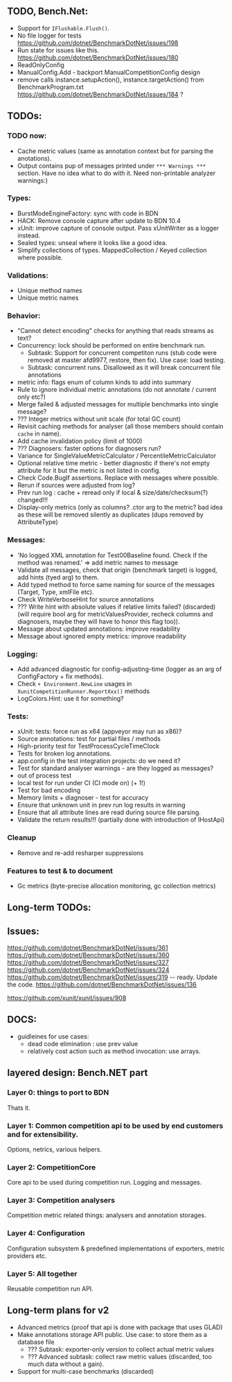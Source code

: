 ﻿## TODO, Bench.Net:
 * Support for `IFlushable.Flush()`.
 * No file logger for tests https://github.com/dotnet/BenchmarkDotNet/issues/198
 * Run state for issues like this. https://github.com/dotnet/BenchmarkDotNet/issues/180
 * ReadOnlyConfig
 * ManualConfig.Add - backport ManualCompetitionConfig design
 * remove calls instance.setupAction(), instance.targetAction() from BenchmarkProgram.txt
   https://github.com/dotnet/BenchmarkDotNet/issues/184 ?

## TODOs:

### TODO now:
* Cache metric values (same as annotation context but for parsing the anotations).
* Output contains pup of messages printed under `*** Warnings ***` section. Have no idea what to do with it.
  Need non-printable analyzer warnings:)

### Types:
 * BurstModeEngineFactory: sync with code in BDN
 * HACK: Remove console capture after update to BDN 10.4
 * xUnit: improve capture of console output. Pass xUnitWriter as a logger instead.
 * Sealed types: unseal where it looks like a good idea.
 * Simplify collections of types. MappedCollection / Keyed collection where possible.
 
### Validations:
 * Unique method names
 * Unique metric names

### Behavior:
 * "Cannot detect encoding" checks for anything that reads streams as text?
 * Concurrency: lock should be performed on entire benchmark run.
   + Subtask: Support for concurrent competiton runs (stub code were removed at master afd9977, restore, then fix). Use case: load testing.
   + Subtask: concurrent runs. Disallowed as it will break concurrent file annotations
 * metric info: flags enum of column kinds to add into summary
 * Rule to ignore individual metric annotations (do not annotate / current only etc?)
 * Merge failed & adjusted messages for multiple benchmarks into single message?
 * ??? Integer metrics without unit scale (for total GC count)
 * Revisit caching methods for analyser (all those members should contain `cache` in name).
 * Add cache invalidation policy (limit of 1000)
 * ??? Diagnosers: faster options for diagnosers run?
 * Variance for SingleValueMetricCalculator / PercentileMetricCalculator
 * Optional relative time metric - better diagnostic if there's not empty attribute for it but the metric is not listed in config.
 * Check Code.BugIf assertions. Replace with messages where possible.
 * Rerun if sources were adjusted from log?
 * Prev run log : cache + reread only if local & size/date/checksum(?) changed!!!
 * Display-only metrics (only as columns? .ctor arg to the metric? bad idea as these will be removed silently as duplicates (dups removed by AttributeType)

### Messages:
 * 'No logged XML annotation for Test00Baseline found. Check if the method was renamed.' => add metric names to message
 * Validate all messages, check that origin (benchmark target) is logged, add hints (tyed arg) to them.
 * Add typed method to force same naming for source of the messages (Target, Type, xmlFile etc).
 * Check WriteVerboseHint for source annotations
 * ??? Write hint with absolute values if relative limits failed? (discarded)
   (will require bool arg for metricValuesProvider, recheck columns and diagnosers, maybe they will have to honor this flag too)).
 * Message about updated annotations: improve readability
 * Message about ignored empty metrics: improve readability

### Logging:
 * Add advanced diagnostic for config-adjusting-time (logger as an arg of ConfigFactory + fix methods).
 * Check `+ Environment.NewLine` usages in `XunitCompetitionRunner.ReportXxx()` methods
 * LogColors.Hint: use it for something?

### Tests:
 * xUnit: tests: force run as x64 (appveyor may run as x86)?
 * Source annotations: test for partial files / methods
 * High-priority test for TestProcessCycleTimeClock
 * Tests for broken log annotations.
 * app.config in the test integration projects: do we need it?
 * Test for standard analyser warnings - are they logged as messages?
 * out of process test
 * local test for run under CI (CI mode on) (+ 1!)
 * Test for bad encoding
 * Memory limits + diagnoser - test for accuracy
 * Ensure that unknown unit in prev run log results in warning
 * Ensure that all attribute lines are read during source file parsing.
 * Validate the return results!!! (partially done with introduction of IHostApi)

### Cleanup
 * Remove and re-add resharper suppressions

### Features to test & to document
* Gc metrics (byte-precise allocation monitoring, gc collection metrics)

## Long-term TODOs:

## Issues:
https://github.com/dotnet/BenchmarkDotNet/issues/361
https://github.com/dotnet/BenchmarkDotNet/issues/360
https://github.com/dotnet/BenchmarkDotNet/issues/327
https://github.com/dotnet/BenchmarkDotNet/issues/324
https://github.com/dotnet/BenchmarkDotNet/issues/319 -- ready. Update the code.
https://github.com/dotnet/BenchmarkDotNet/issues/136

https://github.com/xunit/xunit/issues/908

## DOCS:
* guidleines for use cases:
  - dead code elimination : use prev value
  - relatively cost action such as method invocation: use arrays.


## layered design: Bench.NET part

### Layer 0: things to port to BDN
 Thats it.

### Layer 1: Common competition api to be used by end customers and for extensibility.
 Options, netrics, various helpers.

### Layer 2: CompetitionCore
 Core api to be used during competition run. Logging and messages.

### Layer 3: Competition analysers
 Competition metric related things: analysers and annotation storages.

### Layer 4: Configuration
 Configuration subsystem & predefined implementations of exporters, metric providers etc.

### Layer 5: All together
 Reusable competition run API.


## Long-term plans for v2
 * Advanced metrics (proof that api is done with package that uses GLAD)
 * Make annotations storage API public. Use case: to store them as a database file
   + ??? Subtask: exporter-only version to collect actual metric values
   + ??? Advanced subtask: collect raw metric values (discarded, too much data without a gain).
 * Support for multi-case benchmarks (discarded)